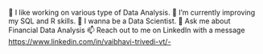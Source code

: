🔭 I like working on various type of Data Analysis.
🌱 I’m currently improving my SQL and R skills.
👯 I wanna be a Data Scientist.
💬 Ask me about Financial Data Analysis
📫 Reach out to me on LinkedIn with a message https://www.linkedin.com/in/vaibhavi-trivedi-vt/- 
